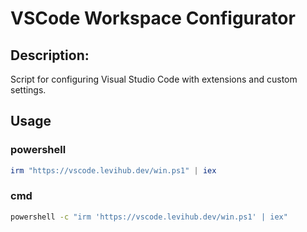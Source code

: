 # VSCode Workspace Configurator

## Description:
Script for configuring Visual Studio Code with extensions and custom settings.

## Usage

### powershell
```ps1
irm "https://vscode.levihub.dev/win.ps1" | iex
```

### cmd
```bat
powershell -c "irm 'https://vscode.levihub.dev/win.ps1' | iex"
```